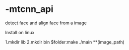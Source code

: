 # -mtcnn_api
detect face and align face from a image

Install on linux

1.mkdir lib
2.mkdir bin
$folder:make
./main **(image_path)
